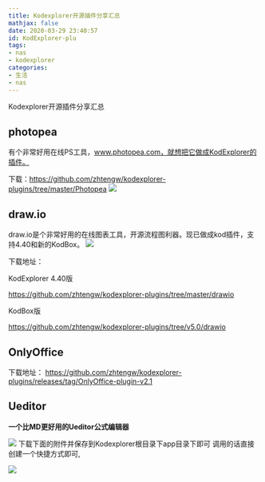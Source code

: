 ```yaml
---
title: Kodexplorer开源插件分享汇总
mathjax: false
date: 2020-03-29 23:40:57
id: KodExplorer-plu
tags:
- nas
- kodexplorer
categories:
- 生活
- nas
---
```




Kodexplorer开源插件分享汇总



<!---more--->



## photopea

有个非常好用在线PS工具，www.photopea.com，就想把它做成KodExplorer的插件。

下载：https://github.com/zhtengw/kodexplorer-plugins/tree/master/Photopea
![](https://zymin-1255632454.cos.ap-shanghai.myqcloud.com/0newblog/1577546009-0-2019-12-28225041.png)

## draw.io

draw.io是个非常好用的在线图表工具，开源流程图利器。现已做成kod插件，支持4.40和新的KodBox。
![](https://zymin-1255632454.cos.ap-shanghai.myqcloud.com/0newblog/1578815292-0-2020-01-11232448.png)

下载地址：

KodExplorer 4.40版 

https://github.com/zhtengw/kodexplorer-plugins/tree/master/drawio

KodBox版 

https://github.com/zhtengw/kodexplorer-plugins/tree/v5.0/drawio



## OnlyOffice

下载地址：
https://github.com/zhtengw/kodexplorer-plugins/releases/tag/OnlyOffice-plugin-v2.1



## Ueditor

**一个比MD更好用的Ueditor公式编辑器**

![](https://zymin-1255632454.cos.ap-shanghai.myqcloud.com/0newblog/11111111111.gif)
下载下面的附件并保存到Kodexplorer根目录下app目录下即可
调用的话直接创建一个快捷方式即可,

![](https://zymin-1255632454.cos.ap-shanghai.myqcloud.com/0newblog/image-20200330130257246.png)


